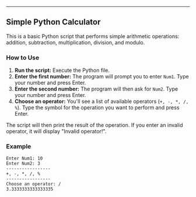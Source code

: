 -----

## Simple Python Calculator

This is a basic Python script that performs simple arithmetic operations: addition, subtraction, multiplication, division, and modulo.

### How to Use

1.  **Run the script:** Execute the Python file.
2.  **Enter the first number:** The program will prompt you to enter `Num1`. Type your number and press Enter.
3.  **Enter the second number:** The program will then ask for `Num2`. Type your number and press Enter.
4.  **Choose an operator:** You'll see a list of available operators (`+, -, *, /, %`). Type the symbol for the operation you want to perform and press Enter.

The script will then print the result of the operation. If you enter an invalid operator, it will display "Invalid operator\!".

### Example

```
Enter Num1: 10
Enter Num2: 3
-----------------
+, -, *, /, %
-----------------
Choose an operator: /
3.3333333333333335
```

